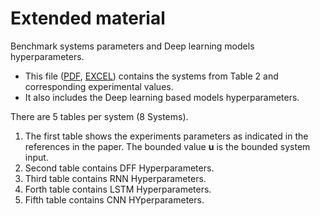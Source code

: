 # Extended material
Benchmark systems parameters and Deep learning models hyperparameters.
* This file ([PDF][1], [EXCEL][2]) contains the systems from Table 2 and corresponding experimental values.
* It also includes the Deep learning based models hyperparameters.

There are 5 tables per system (8 Systems).
1. The first table shows the experiments parameters as indicated in the references in the paper. The bounded value **u** is the bounded system input.
2. Second table contains DFF Hyperparameters.
3. Third table contains RNN Hyperparameters.
4. Forth table contains LSTM Hyperparameters.
5. Fifth table contains CNN HYperparameters.

[1]: https://github.com/ademirResearch/extended_material/blob/a06a5d3f0cde93f0ff0452300d34b33b6d8641eb/Hyperparameters.pdf
[2]: https://github.com/ademirResearch/extended_material/blob/6d65589273cc460d4c7d7a0fdd51bb60025ffa52/hyperparameters.xlsx
